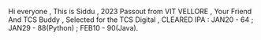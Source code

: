 Hi everyone , This is Siddu , 2023 Passout from VIT VELLORE  ,
Your Friend And TCS Buddy  ,
Selected for the TCS Digital  ,
CLEARED IPA : JAN20 - 64 ; JAN29 - 88(Python) ; FEB10 - 90(Java).
